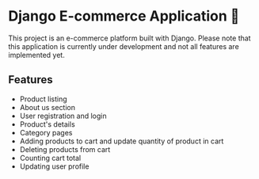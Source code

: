 # Django E-commerce Application 🛒
This project is an e-commerce platform built with Django. Please note that this application is currently under development and not all features are implemented yet.

## Features
- Product listing
- About us section
- User registration and login
- Product's details
- Category pages
- Adding products to cart and update quantity of product in cart
- Deleting products from cart
- Counting cart total
- Updating user profile
